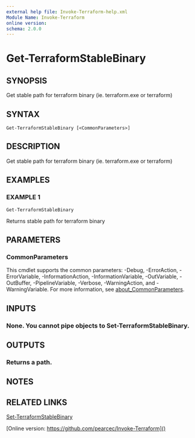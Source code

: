 ```yaml
---
external help file: Invoke-Terraform-help.xml
Module Name: Invoke-Terraform
online version:
schema: 2.0.0
---
```


# Get-TerraformStableBinary

## SYNOPSIS
Get stable path for terraform binary (ie.
terraform.exe or terraform)

## SYNTAX

```
Get-TerraformStableBinary [<CommonParameters>]
```

## DESCRIPTION
Get stable path for terraform binary (ie.
terraform.exe or terraform)

## EXAMPLES

### EXAMPLE 1
```
Get-TerraformStableBinary
```

Returns stable path for terraform binary

## PARAMETERS

### CommonParameters
This cmdlet supports the common parameters: -Debug, -ErrorAction, -ErrorVariable, -InformationAction, -InformationVariable, -OutVariable, -OutBuffer, -PipelineVariable, -Verbose, -WarningAction, and -WarningVariable. For more information, see [about_CommonParameters](http://go.microsoft.com/fwlink/?LinkID=113216).

## INPUTS

### None. You cannot pipe objects to Set-TerraformStableBinary.
## OUTPUTS

### Returns a path.
## NOTES

## RELATED LINKS

[Set-TerraformStableBinary]()

[Online version: https://github.com/pearcec/Invoke-Terraform]()

